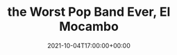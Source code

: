 ---
templateKey: event
guid: 90E5D976-29E8-7101-48A6-E875D47465C0
date: 2021-10-04T17:00:00+00:00
eventTime: 5pm
title: the Worst Pop Band Ever, El Mocambo
artist: the Worst Pop Band Ever
city: Toronto
venue: El Mocambo
group: The Worst Pop Band Ever
guests: Rebecca Hennessy
---